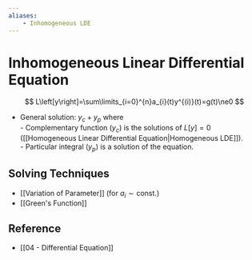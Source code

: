 ```yaml
---
aliases:
    - Inhomogeneous LDE
---
```


# Inhomogeneous Linear Differential Equation

$$
L\left[y\right]=\sum\limits_{i=0}^{n}a_{i}(t)y^{(i)}(t)=g(t)\ne0
$$

- General solution: $y_{c}+y_{p}$ where  
         - Complementary function ($y_{c}$) is the solutions of $L[y] = 0$ ([[Homogeneous Linear Differential Equation|Homogeneous LDE]]).  
         - Particular integral ($y_{p}$) is a solution of the equation.

## Solving Techniques

- [[Variation of Parameter]] (for $a_{i}\sim\text{const.}$)
- [[Green's Function]]

## Reference

- [[04 - Differential Equation]]
